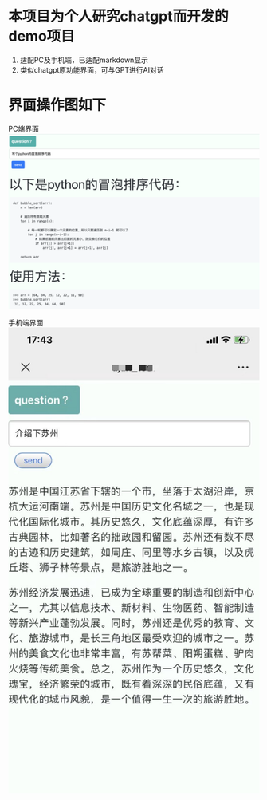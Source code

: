 # 本项目为个人研究chatgpt而开发的demo项目
1. 适配PC及手机端，已适配markdown显示
2. 类似chatgpt原功能界面，可与GPT进行AI对话

# 界面操作图如下
PC端界面  
![这是图片](./static/pc.png "Magic Gardens")

手机端界面  
![这是图片](./static/phone.jpg "Magic Gardens")
